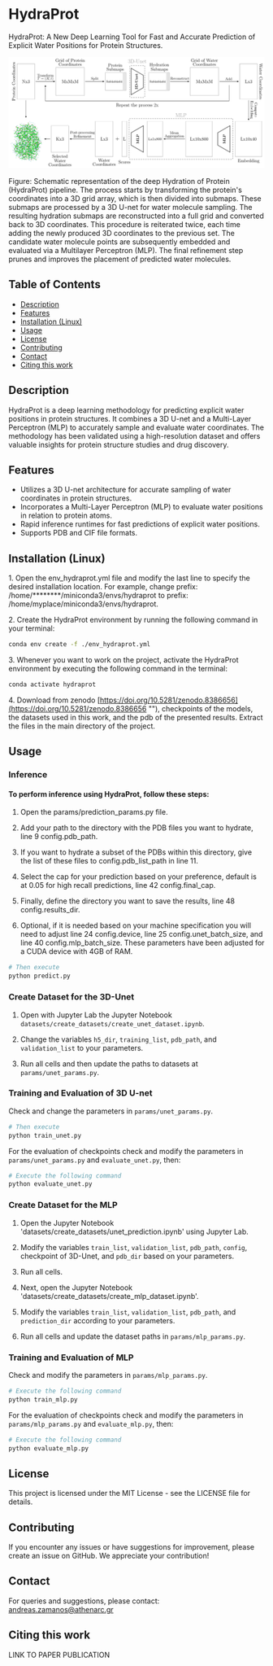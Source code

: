 # HydraProt

HydraProt: A New Deep Learning Tool for Fast and Accurate Prediction of Explicit Water Positions for Protein Structures.

![header ](overall_pipeline_simple.png)

Figure: Schematic representation of the deep Hydration of Protein (HydraProt) pipeline. The process starts by transforming the protein's coordinates into a 3D grid array, which is then divided into submaps. These submaps are processed by a 3D U-net for water molecule sampling. The resulting hydration submaps are reconstructed into a full grid and converted back to 3D coordinates. This procedure is reiterated twice, each time adding the newly produced 3D coordinates to the previous set. The candidate water molecule points are subsequently embedded and evaluated via a Multilayer Perceptron (MLP). The final refinement step prunes and improves the placement of predicted water molecules.

<!--- Figure: Comparison of water predictions (cyan dots) generated by HydraProt with the ground truth (red dots) from PDB structure 4XED, recall is almost 66% for a distance from ground truth at 1.0 Å. -->

## Table of Contents

- [Description](#description)
- [Features](#features)
- [Installation (Linux)](#Installation-(Linux))
- [Usage](#usage)
- [License](#license)
- [Contributing](#contributing)
- [Contact](#contact)
- [Citing this work](#citing-this-work)

<a id="description"></a>
## Description

HydraProt is a deep learning methodology for predicting explicit water positions in protein structures. It combines a 3D U-net and a Multi-Layer Perceptron (MLP) to accurately sample and evaluate water coordinates. The methodology has been validated using a high-resolution dataset and offers valuable insights for protein structure studies and drug discovery.

<a id="features"></a>
## Features

 - Utilizes a 3D U-net architecture for accurate sampling of water coordinates in protein structures.
 - Incorporates a Multi-Layer Perceptron (MLP) to evaluate water positions in relation to protein atoms.
 - Rapid inference runtimes for fast predictions of explicit water positions.
 - Supports PDB and CIF file formats.

<a id="Installation-(Linux)"></a>
## Installation (Linux)

1\. Open the env_hydraprot.yml file and modify the last line to specify the desired installation location. For example, change prefix: /home/********/miniconda3/envs/hydraprot to prefix: /home/myplace/miniconda3/envs/hydraprot.

2\. Create the HydraProt environment by running the following command in your terminal:
```bash
conda env create -f ./env_hydraprot.yml
```
3\. Whenever you want to work on the project, activate the HydraProt environment by executing the following command in the terminal:

```bash
conda activate hydraprot
```

4\. Download from zenodo [https://doi.org/10.5281/zenodo.8386656](https://doi.org/10.5281/zenodo.8386656 ""), checkpoints of the models, the datasets used in this work, and the pdb of the presented results. Extract the files in the main directory of the project.

<a id="usage"></a>
## Usage

### Inference

#### To perform inference using HydraProt, follow these steps:


1. Open the params/prediction_params.py file.

2. Add your path to the directory with the PDB files you want to hydrate, line 9 config.pdb_path.

3. If you want to hydrate a subset of the PDBs within this directory, give the list of these files to config.pdb_list_path in line 11.

4. Select the cap for your prediction based on your preference, default is at 0.05 for high recall predictions, line 42 config.final_cap.

5. Finally, define the directory you want to save the results, line 48 config.results_dir.

6. Optional, if it is needed based on your machine specification you will need to adjust line 24 config.device, line 25 config.unet_batch_size, and line 40 config.mlp_batch_size. These parameters have been adjusted for a CUDA device with 4GB of RAM.

```bash
# Then execute
python predict.py
```

### Create Dataset for the 3D-Unet

1. Open with Jupyter Lab the Jupyter Notebook `datasets/create_datasets/create_unet_dataset.ipynb`.

2. Change the variables `h5_dir`, `training_list`, `pdb_path`, and `validation_list` to your parameters.

3. Run all cells and then update the paths to datasets at `params/unet_params.py`.


### Training and Evaluation of 3D U-net

Check and change the parameters in `params/unet_params.py`.

```bash
# Then execute
python train_unet.py
```
For the evaluation of checkpoints check and modify the parameters in `params/unet_params.py` and `evaluate_unet.py`, then:

```bash
# Execute the following command
python evaluate_unet.py
```

### Create Dataset for the MLP

1. Open the Jupyter Notebook 'datasets/create_datasets/unet_prediction.ipynb' using Jupyter Lab.

2. Modify the variables `train_list`, `validation_list`, `pdb_path`, `config`, checkpoint of 3D-Unet, and `pdb_dir` based on your parameters.

3. Run all cells.

4. Next, open the Jupyter Notebook 'datasets/create_datasets/create_mlp_dataset.ipynb'.

5. Modify the variables `train_list`, `validation_list`, `pdb_path`, and `prediction_dir` according to your parameters.

6. Run all cells and update the dataset paths in `params/mlp_params.py`.

### Training and Evaluation of MLP

Check and modify the parameters in `params/mlp_params.py`.

```bash
# Execute the following command
python train_mlp.py
```
For the evaluation of checkpoints check and modify the parameters in `params/mlp_params.py` and `evaluate_mlp.py`, then:

```bash
# Execute the following command
python evaluate_mlp.py
```
<a id="license"></a>
## License

This project is licensed under the MIT License - see the LICENSE file for details.

<a id="contributing"></a>
## Contributing

If you encounter any issues or have suggestions for improvement, please create an issue on GitHub. We appreciate your contribution!

<a id="contact"></a>
## Contact

For queries and suggestions, please contact: andreas.zamanos@athenarc.gr

<a id="citing-this-work"></a>
## Citing this work

LINK TO PAPER PUBLICATION

